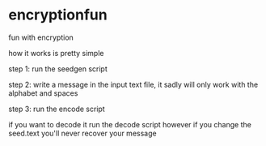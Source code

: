 # encryptionfun
fun with encryption

how it works is pretty simple

step 1: run the seedgen script

step 2: write a message in the input text file, it sadly will only work with the alphabet and spaces

step 3: run the encode script

if you want to decode it run the decode script
however if you change the seed.text you'll never recover your message
